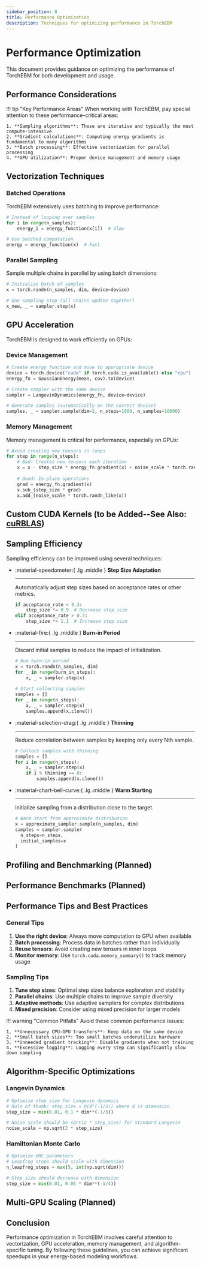 ```yaml
---
sidebar_position: 8
title: Performance Optimization
description: Techniques for optimizing performance in TorchEBM
---
```


# Performance Optimization

This document provides guidance on optimizing the performance of TorchEBM for both development and usage.

## Performance Considerations

!!! tip "Key Performance Areas"
    When working with TorchEBM, pay special attention to these performance-critical areas:

    1. **Sampling algorithms**: These are iterative and typically the most compute-intensive
    2. **Gradient calculations**: Computing energy gradients is fundamental to many algorithms
    3. **Batch processing**: Effective vectorization for parallel processing
    4. **GPU utilization**: Proper device management and memory usage

## Vectorization Techniques

<div class="grid" markdown>
<div markdown>

### Batched Operations

TorchEBM extensively uses batching to improve performance:

```python
# Instead of looping over samples
for i in range(n_samples):
    energy_i = energy_function(x[i])  # Slow

# Use batched computation
energy = energy_function(x)  # Fast
```

</div>
<div markdown>

### Parallel Sampling

Sample multiple chains in parallel by using batch dimensions:

```python
# Initialize batch of samples
x = torch.randn(n_samples, dim, device=device)

# One sampling step (all chains update together)
x_new, _ = sampler.step(x)
```

</div>
</div>

## GPU Acceleration

TorchEBM is designed to work efficiently on GPUs:

### Device Management

```python
# Create energy function and move to appropriate device
device = torch.device("cuda" if torch.cuda.is_available() else "cpu")
energy_fn = GaussianEnergy(mean, cov).to(device)

# Create sampler with the same device
sampler = LangevinDynamics(energy_fn, device=device)

# Generate samples (automatically on the correct device)
samples, _ = sampler.sample(dim=2, n_steps=1000, n_samples=10000)
```

### Memory Management

Memory management is critical for performance, especially on GPUs:

```python
# Avoid creating new tensors in loops
for step in range(n_steps):
    # Bad: Creates new tensors each iteration
    x = x - step_size * energy_fn.gradient(x) + noise_scale * torch.randn_like(x)
    
    # Good: In-place operations
    grad = energy_fn.gradient(x)
    x.sub_(step_size * grad)
    x.add_(noise_scale * torch.randn_like(x))
```

## Custom CUDA Kernels (to be Added--See Also: [cuRBLAS](https://github.com/soran-ghaderi/cuRBLAS))

## Sampling Efficiency

Sampling efficiency can be improved using several techniques:

<div class="grid cards" markdown>

-   :material-speedometer:{ .lg .middle } __Step Size Adaptation__

    ---

    Automatically adjust step sizes based on acceptance rates or other metrics.

    ```python
    if acceptance_rate < 0.3:
        step_size *= 0.9  # Decrease step size
    elif acceptance_rate > 0.7:
        step_size *= 1.1  # Increase step size
    ```

-   :material-fire:{ .lg .middle } __Burn-in Period__

    ---

    Discard initial samples to reduce the impact of initialization.

    ```python
    # Run burn-in period
    x = torch.randn(n_samples, dim)
    for _ in range(burn_in_steps):
        x, _ = sampler.step(x)
        
    # Start collecting samples
    samples = []
    for _ in range(n_steps):
        x, _ = sampler.step(x)
        samples.append(x.clone())
    ```

-   :material-selection-drag:{ .lg .middle } __Thinning__

    ---

    Reduce correlation between samples by keeping only every Nth sample.

    ```python
    # Collect samples with thinning
    samples = []
    for i in range(n_steps):
        x, _ = sampler.step(x)
        if i % thinning == 0:
            samples.append(x.clone())
    ```

- :material-chart-bell-curve:{ .lg .middle } __Warm Starting__

    ---

    Initialize sampling from a distribution close to the target.

    ```python
    # Warm start from approximate distribution
    x = approximate_sampler.sample(n_samples, dim)
    samples = sampler.sample(
      n_steps=n_steps, 
      initial_samples=x
    )
    ```

</div>

## Profiling and Benchmarking (Planned)


## Performance Benchmarks (Planned)


## Performance Tips and Best Practices

<div class="grid" markdown>
<div markdown>

### General Tips

1. **Use the right device**: Always move computation to GPU when available
2. **Batch processing**: Process data in batches rather than individually
3. **Reuse tensors**: Avoid creating new tensors in inner loops
4. **Monitor memory**: Use `torch.cuda.memory_summary()` to track memory usage

</div>
<div markdown>

### Sampling Tips

1. **Tune step sizes**: Optimal step sizes balance exploration and stability
2. **Parallel chains**: Use multiple chains to improve sample diversity
3. **Adaptive methods**: Use adaptive samplers for complex distributions
4. **Mixed precision**: Consider using mixed precision for larger models

</div>
</div>

!!! warning "Common Pitfalls"
    Avoid these common performance issues:

    1. **Unnecessary CPU-GPU transfers**: Keep data on the same device
    2. **Small batch sizes**: Too small batches underutilize hardware
    3. **Unneeded gradient tracking**: Disable gradients when not training
    4. **Excessive logging**: Logging every step can significantly slow down sampling

## Algorithm-Specific Optimizations

### Langevin Dynamics

```python
# Optimize step size for Langevin dynamics
# Rule of thumb: step_size ≈ O(d^(-1/3)) where d is dimension
step_size = min(0.01, 0.1 * dim**(-1/3))

# Noise scale should be sqrt(2 * step_size) for standard Langevin
noise_scale = np.sqrt(2 * step_size)
```

### Hamiltonian Monte Carlo

```python
# Optimize HMC parameters
# Leapfrog steps should scale with dimension
n_leapfrog_steps = max(5, int(np.sqrt(dim)))

# Step size should decrease with dimension
step_size = min(0.01, 0.05 * dim**(-1/4))
```

## Multi-GPU Scaling (Planned)

## Conclusion

Performance optimization in TorchEBM involves careful attention to vectorization, GPU acceleration, memory management, and algorithm-specific tuning. By following these guidelines, you can achieve significant speedups in your energy-based modeling workflows. 